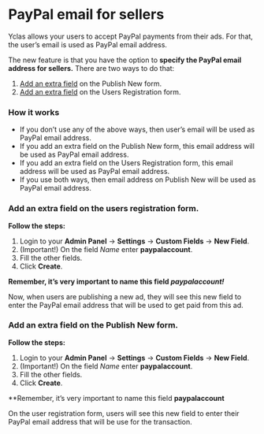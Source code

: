# PayPal email for sellers


Yclas allows your users to accept PayPal payments from their ads. For that, the user’s email is used as PayPal email address.

The new feature  is that you have the option to **specify the PayPal email address for sellers.** There are two ways to do that:

1.  [Add an extra field](Custom-fields-create-custom-fields.md) on the Publish New form.
2.  [Add an extra field](Users-create-custom-field-for-users.md) on the Users Registration form.


### How it works

-   If you don’t use any of the above ways, then user’s email will be used as PayPal email address.
-   If you add an extra field on the Publish New form, this email address will be used as PayPal email address.
 -  If you add an extra field on the Users Registration form, this email address will be used as PayPal email address.
-   If you use both ways, then email address on Publish New will be used as PayPal email address.


### Add an extra field on the users registration form.

**Follow the steps:**

1.  Login to your **Admin Panel** ->  **Settings**  ->  **Custom Fields** ->  **New Field**.
2.  (Important!) On the field  _Name_  enter  **paypalaccount**.
3.  Fill the other fields.
4.  Click  **Create**.


**Remember, it’s very important to name this field ***paypalaccount**!***


Now, when users are publishing a new ad, they will see this new field to enter the PayPal email address that will be used to get paid from this ad.

### Add an extra field on the Publish New form.

**Follow the steps:**

1.  Login to your **Admin Panel** ->  **Settings**  ->  **Custom Fields** -> **New Field**.
2.  (Important!) On the field  _Name_  enter  **paypalaccount**.
3.  Fill the other fields.
4.  Click  **Create**.

**Remember, it’s very important to name this field  **paypalaccount**

On the user registration form, users will see this new field to enter their PayPal email address that will be use for the transaction.


